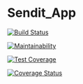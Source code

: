 # Sendit_App
[![Build Status](https://www.travis-ci.com/Irenyak1/Sendit_App.svg?branch=challenge_2)](https://www.travis-ci.com/Irenyak1/Sendit_App)

[![Maintainability](https://api.codeclimate.com/v1/badges/13ad5e9cefc8a9737d98/maintainability)](https://codeclimate.com/github/Irenyak1/Sendit_App/maintainability)

[![Test Coverage](https://api.codeclimate.com/v1/badges/13ad5e9cefc8a9737d98/test_coverage)](https://codeclimate.com/github/Irenyak1/Sendit_App/test_coverage)

[![Coverage Status](https://coveralls.io/repos/github/Irenyak1/Sendit_App/badge.svg?branch=ft-%23161808742-create-order)](https://coveralls.io/github/Irenyak1/Sendit_App?branch=ft-%23161808742-create-order)

